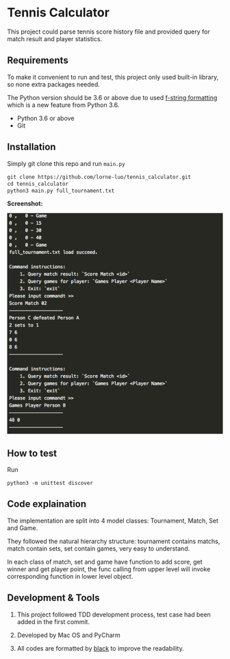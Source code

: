 # Tennis Calculator

This project could parse tennis score history file and provided query for match result and player statistics.

## Requirements
To make it convenient to run and test, this project only used built-in library, so none extra packages needed. 

The Python version should be 3.6 or above due to used [f-string formatting](https://docs.python.org/3/reference/lexical_analysis.html#f-strings) which is a new feature from Python 3.6.
- Python 3.6 or above
- Git

## Installation
Simply git clone this repo and run `main.py`
```
git clone https://github.com/lorne-luo/tennis_calculator.git
cd tennis_calculator
python3 main.py full_tournament.txt
```

**Screenshot:**

![](screenshot.png)
 
## How to test
Run
```
python3 -m unittest discover
```

## Code explaination

The implementation are split into 4 model classes: Tournament, Match, Set and Game.

They followed the natural hierarchy structure: tournament contains matchs, match contain sets, set contain games, very easy to understand.

In each class of match, set and game have function to add score, get winner and get player point, the func calling from upper level will invoke corresponding function in lower level object.


## Development & Tools

1. This project followed TDD development process, test case had been added in the first commit.

2. Developed by Mac OS and PyCharm 

3. All codes are formatted by [black](https://github.com/python/black) to improve the readability. 